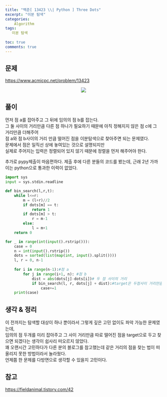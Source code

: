 ```yaml
---
title: "백준[ 13423 \\| Python ] Three Dots"
excerpt: "이분 탐색"
categories:
    Algorithm
tags:
   이분 탐색
   
toc: true
comments: true
---
```

## 문제
<https://www.acmicpc.net/problem/13423>
<p align = "center"><img src = "../../assets/images/boj/13423.png"></p>

## 풀이
먼저 점 a를 잡아주고 그 뒤에 임의의 점 b를 잡는다.  
그 둘 사이의 거리만큼 다른 점 하나가 필요하기 때문에 아직 정해지지 않은 점 c에 그 거리만큼 더해주어  
점 a와 점 b사이의 거리 만큼 떨어진 점을 이분탐색으로 찾아주면 되는 문제였다.  
문제에서 점은 일직선 상에 놓여있는 것으로 설명되지만  
실제로 주어지는 입력은 정렬되어 있지 않기 때문에 정렬을 먼저 해주어야 한다.
  
추가로 pypy제출이 마음편하다. 제출 후에 다른 분들의 코드를 봤는데, 근래 2년 가까이는 python으로 통과한 이력이 없었다.
```python
import sys
input = sys.stdin.readline

def bin_search(l,r,t):
    while l<=r:
        m = (l+r)//2
        if dots[m] == t:
            return 1
        if dots[m] > t:
            r = m-1
        else:
            l = m+1
    return 0

for _ in range(int(input().rstrip())):
    case = 0
    n = int(input().rstrip())
    dots = sorted(list(map(int, input().split())))
    l, r = 0, n-1
    
    for i in range(n-1):#점 a
        for j in range(i+1, n): #점 b
            dist = abs(dots[j]-dots[i])# 두 점 사이의 거리
            if bin_search(l, r, dots[j] + dist):#target은 두점사이 거리만큼 떨어진 다른 점
                case+=1
    print(case)
```
## 생각 & 정리  
이 전까지는 탐색할 대상이 하나 뿐이라서 그렇게 깊은 고민 없이도 파악 가능한 문제였는데,  
임의의 점 두개를 미리 잡아주고 그 사이 거리만큼 따로 떨어진 점을 target으로 두고 찾으면 되겠다는 생각이 쉽사리 떠오르지 않았다.  
꽤 오랜시간 고민하다가 다른 분의 블로그를 참고했는데 같은 거리의 점을 찾는 법이 떠올리지 못한 방법이라서 놀라웠다.  
언제쯤 한 문제를 다방면으로 생각할 수 있을지 고민이다.

## 참고
<https://fieldanimal.tistory.com/42>
